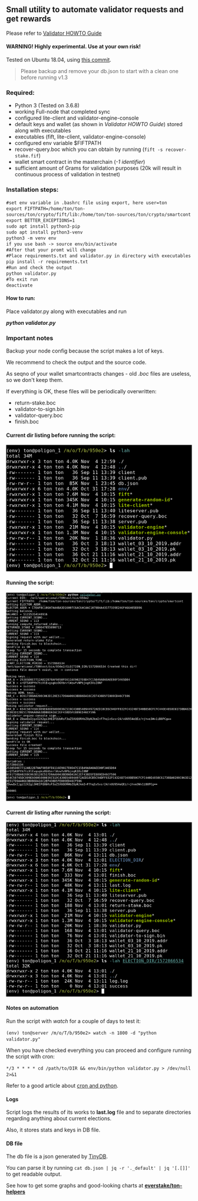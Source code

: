 ## Small utility to automate validator requests and get rewards
Please refer to [Validator HOWTO Guide](https://test.ton.org/Validator-HOWTO.txt)

#### WARNING! Highly experimental. Use at your own risk!
Tested on Ubuntu 18.04, using [this commit](https://github.com/ton-blockchain/ton/commit/7f3a22a217c0998d9cadca972d2be6aa327711a1).

> Please backup and remove your db.json to start with a clean one before running v1.3

### Required:

* Python 3 (Tested on 3.6.8)
* working Full-node that completed sync
* configured lite-client and validator-engine-console
* default keys and wallet (as shown in *Validator HOWTO Guide*) stored along with executables
* executables (fift, lite-client, validator-engine-console)
* configured env variable $FIFTPATH
* recover-query.boc which you can obtain by running (`fift -s recover-stake.fif`)
* wallet smart contract in the masterchain (*-1 identifier*)
* sufficient amount of Grams for validation purposes (20k will result in continuous process of validation in testnet)


### Installation steps:
```
#set env variable in .bashrc file using export, here user=ton
export FIFTPATH=/home/ton/ton-sources/ton/crypto/fift/lib:/home/ton/ton-sources/ton/crypto/smartcont
export BETTER_EXCEPTIONS=1
sudo apt install python3-pip
sudo apt install python3-venv
python3 -m venv env
if you use bash -> source env/bin/activate
#After that your promt will change
#Place requirements.txt and validator.py in directory with executables
pip install -r requirements.txt
#Run and check the output
python validator.py
#To exit run
deactivate
```
#### How to run:

Place validator.py along with executables and run

***python validator.py***


### Important notes

Backup your node config because the script makes a lot of keys.

We recommend to check the output and the source code.

As seqno of your wallet smartcontracts changes - old *.boc* files are useless, so we don't keep them.

If everything is OK, these files will be periodically overwritten:
- return-stake.boc
- validator-to-sign.bin
- validator-query.boc
- finish.boc


#### Current dir listing before running the script:
![DIR listing](img/dir_before.png)


#### Running the script:
![DIR listing](img/script_run.png)


#### Current dir listing after running the script:
![DIR listing](img/dir_after.png)


#### Notes on automation

Run the script with *watch* for a couple of days to test it:

`(env) ton@server /m/o/T/b/950e2> watch -n 1800 -d "python validator.py"`

When you have checked everything you can proceed and configure running the script with cron:

`*/3 * * * * cd /path/to/DIR && env/bin/python validator.py > /dev/null 2>&1`

Refer to a good article about [cron and python](https://monicagranbois.com/blog/python/cron-and-python-virtualenv/).

#### Logs 

Script logs the results of its works to **last.log** file and to separate directories regarding anything about current elections.

Also, it stores stats and keys in DB file.

#### DB file

The db file is a json generated by [TinyDB](https://github.com/msiemens/tinydb).

You can parse it by running  `cat db.json | jq -r '._default' | jq '[.[]]'`  to get readable output.

See how to get some graphs and good-looking charts at **[everstake/ton-helpers](https://github.com/everstake/ton-helpers)**
